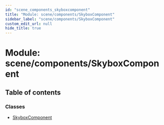 ```yaml
---
id: "scene_components_skyboxcomponent"
title: "Module: scene/components/SkyboxComponent"
sidebar_label: "scene/components/SkyboxComponent"
custom_edit_url: null
hide_title: true
---
```


# Module: scene/components/SkyboxComponent

## Table of contents

### Classes

- [SkyboxComponent](../classes/scene_components_skyboxcomponent.skyboxcomponent.md)
